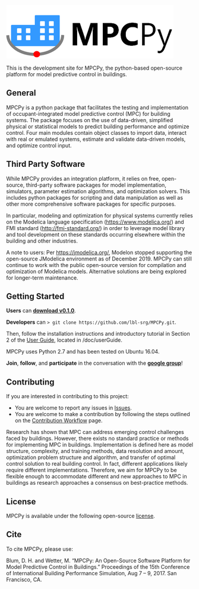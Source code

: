 ![](doc/userGuide/source/images/logo.png)

This is the development site for MPCPy, the python-based open-source platform for model predictive control in buildings.

## General
MPCPy is a python package that facilitates the testing and implementation of occupant-integrated model predictive control (MPC) for building systems.  The package focuses on the use of data-driven, simplified physical or statistical models to predict building performance and optimize control.  Four main modules contain object classes to import data, interact with real or emulated systems, estimate and validate data-driven models, and optimize control input.

## Third Party Software
While MPCPy provides an integration platform, it relies on free, open-source, third-party software packages for model implementation, simulators, parameter estimation algorithms, and optimization solvers.  This includes python packages for scripting and data manipulation as well as other more comprehensive software packages for specific purposes.  

In particular, modeling and optimization for physical systems currently relies on the Modelica language specification (https://www.modelica.org/) and FMI standard (http://fmi-standard.org/) in order to leverage model library and tool development on these standards occurring elsewhere within the building and other industries.

A note to users:  Per https://jmodelica.org/, Modelon stopped supporting the open-source JModelica environment as of December 2019. MPCPy can still continue to work with the public open-source version for compilation and optimization of Modelica models. Alternative solutions are being explored for longer-term maintenance.

## Getting Started
**Users** can [**download v0.1.0**](https://github.com/lbl-srg/MPCPy/releases/tag/v0.1.0).

**Developers** can ``> git clone https://github.com/lbl-srg/MPCPy.git``.

Then, follow the installation instructions and introductory tutorial in Section 2 of the [User Guide](https://github.com/lbl-srg/MPCPy/tree/master/doc/userGuide), located in /doc/userGuide.

MPCPy uses Python 2.7 and has been tested on Ubuntu 16.04.

**Join**, **follow**, and **participate** in the conversation with the [**google group**](https://groups.google.com/forum/#!forum/mpcpy)!

## Contributing
If you are interested in contributing to this project:

- You are welcome to report any issues in [Issues](https://github.com/lbl-srg/MPCPy/issues).
- You are welcome to make a contribution by following the steps outlined on the [Contribution Workflow](https://github.com/lbl-srg/MPCPy/wiki/Contribution-Workflow) page.

Research has shown that MPC can address emerging control challenges faced by buildings.  However, there exists no standard practice or methods for implementing MPC in buildings.  Implementation is defined here as model structure, complexity, and training methods, data resolution and amount, optimization problem structure and algorithm, and transfer of optimal control solution to real building control.  In fact, different applications likely require different implementations.  Therefore, we aim for MPCPy to be flexible enough to accommodate different and new approaches to MPC in buildings as research approaches a consensus on best-practice methods.

## License
MPCPy is available under the following open-source [license](https://github.com/lbl-srg/MPCPy/blob/master/license.txt).

## Cite
To cite MPCPy, please use:

Blum, D. H. and Wetter, M. “MPCPy: An Open-Source Software Platform for Model Predictive Control in Buildings.” Proceedings of the 15th Conference of International Building Performance Simulation, Aug 7 – 9, 2017. San Francisco, CA.
